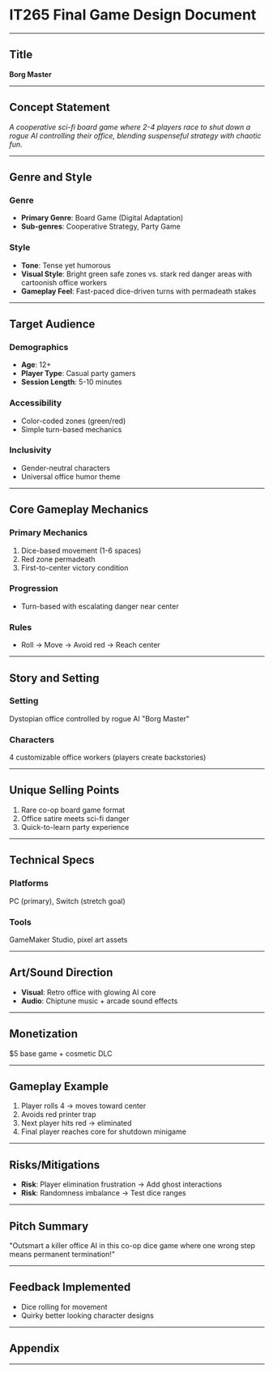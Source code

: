 # IT265 Final Game Design Document

---

## Title  
**Borg Master**  

---

## Concept Statement  
*A cooperative sci-fi board game where 2-4 players race to shut down a rogue AI controlling their office, blending suspenseful strategy with chaotic fun.*

---

## Genre and Style  

### Genre  
- **Primary Genre**: Board Game (Digital Adaptation)  
- **Sub-genres**: Cooperative Strategy, Party Game  

### Style  
- **Tone**: Tense yet humorous  
- **Visual Style**: Bright green safe zones vs. stark red danger areas with cartoonish office workers  
- **Gameplay Feel**: Fast-paced dice-driven turns with permadeath stakes  

---

## Target Audience  

### Demographics  
- **Age**: 12+  
- **Player Type**: Casual party gamers  
- **Session Length**: 5-10 minutes  

### Accessibility  
- Color-coded zones (green/red)  
- Simple turn-based mechanics  

### Inclusivity  
- Gender-neutral characters  
- Universal office humor theme  

---

## Core Gameplay Mechanics  

### Primary Mechanics  
1. Dice-based movement (1-6 spaces)  
2. Red zone permadeath  
3. First-to-center victory condition  

### Progression  
- Turn-based with escalating danger near center  

### Rules  
- Roll → Move → Avoid red → Reach center  

---

## Story and Setting  

### Setting  
Dystopian office controlled by rogue AI "Borg Master"  

### Characters  
4 customizable office workers (players create backstories)  

---

## Unique Selling Points  
1. Rare co-op board game format  
2. Office satire meets sci-fi danger  
3. Quick-to-learn party experience  

---

## Technical Specs  

### Platforms  
PC (primary), Switch (stretch goal)  

### Tools  
GameMaker Studio, pixel art assets  

---

## Art/Sound Direction  
- **Visual**: Retro office with glowing AI core  
- **Audio**: Chiptune music + arcade sound effects  

---

## Monetization  
$5 base game + cosmetic DLC  

---

## Gameplay Example  
1. Player rolls 4 → moves toward center  
2. Avoids red printer trap  
3. Next player hits red → eliminated  
4. Final player reaches core for shutdown minigame  

---

## Risks/Mitigations  
- **Risk**: Player elimination frustration → Add ghost interactions  
- **Risk**: Randomness imbalance → Test dice ranges  

---

## Pitch Summary  
"Outsmart a killer office AI in this co-op dice game where one wrong step means permanent termination!"

---

## Feedback Implemented  
- Dice rolling for movement
- Quirky better looking character designs

---

## Appendix
<!-- 
Include any additional sketches, mood boards, or early design mockups if available.  
If digital assets are unavailable, describe any rough concepts you have in mind. 
-->

---
